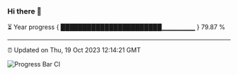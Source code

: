 ### Hi there 👋

⏳ Year progress { ███████████████████████▁▁▁▁▁▁▁ } 79.87 %

---

⏰ Updated on Thu, 19 Oct 2023 12:14:21 GMT

![Progress Bar CI](https://github.com/Shyam-Makwana/GitHub-Actions-Demo/workflows/Progress%20Bar%20CI/badge.svg)
